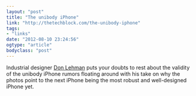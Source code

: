 ```yaml
---
layout: "post"
title: "The unibody iPhone"
link: "http://thetechblock.com/the-unibody-iphone"
tags: 
- "links"
date: "2012-08-10 23:24:56"
ogtype: "article"
bodyclass: "post"
---
```


Industrial designer [Don Lehman](http://thetechblock.com/the-unibody-iphone) puts your doubts to rest about the validity of the unibody iPhone rumors floating around with his take on why the photos point to the next iPhone being the most robust and well-designed iPhone yet.